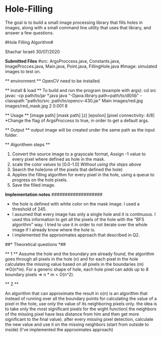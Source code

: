 # Hole-Filling
The goal is to build a small image processing library that fills holes in images, along with a small command line utility that uses that library, and answer a few questions.


#Hole Filling Algorithm#

Shachar Israeli
30/07/2020

**Submitted Files**
#src: ArgsProccess.java, Constants.java, ImageProcces.java, Main.java, Point.java, FillingHole.java
#Image: simulated images to test on.

** environment **
OpenCV need to be installed.

** install & load **
To build and run the program (example with args):
cd src
javac -cp path/to/jar *.java
java "-Djava.library.path=path/to/dll/lib" -classpath "path/to/src ;path/to/opencv-430.jar" Main images/red.jpg images/red_mask.jpg 2 0.001 8

** Usage **
[image path] [mask path] [z] [epsilon] [pixel connectivity: 4/8]
*Change the flag of ArgsProccess to true, in order to get a default args.

** Output **
output image will be created under the same path as the input folder.

** Algorithem steps **
1. Convert the source image to a grayscale format, Assign -1 value to every pixel where defined as hole in the mask.
2. scale the color values to [0.0-1.0]
*Without using the steps above*
3. Search the hole(one of the pixels that defined the hole)
5. Applies the filling algorithm for every pixel in the hole, using a queue to progress on the hole pixels.
7. Save the filled image.

**Implementation notes**
###################

* the hole is defined with white color on the mask image. I used a threshold of 245.
* I assumed that every image has only a single hole and it is continuous. 
I used this information to get all the pixels of the hole with the "BFS algorithm" way. I tried to use it in order to not iterate over the whole image if I already know where the hole is.
* I implemented the approximates approach that described in Q2.

##* Theoretical questions *##

** 1 **
Assume the hole and the boundary are already found, the algorithm goes through all pixels in the hole (n) and for each pixel in the hole
calculates the missing value based on all pixels in the boundaries (m) =>O(n*m).
For a generic shape of hole, each hole pixel can adds up to 8 boundary pixels =>  n * m < O(n^2).

** 2 ** 

An algorithm that can approximate the result in o(n) is an algorithm that
instead of running over all the boundary points for calculating the value of a pixel in the hole, use only the value of its neighboring pixels only.
the idea is to take only the most significant pixels for the wight function( the neighbors of the missing pixel have less distance from him and then get more significant to the final value).
after every missing pixel detection, calculate the new value and use it on the missing neighbors (start from outside to inside)
 (I've implemented the approximates approach)
